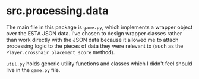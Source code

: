 # src.processing.data

The main file in this package is `game.py`, which implements a wrapper object over the ESTA JSON data. I've chosen to
design wrapper classes rather than work directly with the JSON data because it allowed me to attach processing logic to
the pieces of data they were relevant to (such as the `Player.crosshair_placement_score` method).

`util.py` holds generic utility functions and classes which I didn't feel should live in the `game.py` file.
